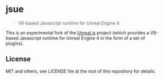 # jsue

> V8-based Javascript runtime for Unreal Engine 4 

This is an experimental fork of the [Unreal.js](https://github.com/ncsoft/Unreal.js) project (which
provides a V8-based Javascript runtime for Unreal Engine 4 in the form of a set of plugins). 


## License

MIT and others, see LICENSE file at the root of this repository for details.